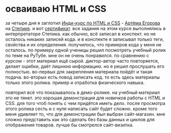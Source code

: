 # осваиваю HTML и CSS
за четыре дня я заглотил [Инди-курс по HTML и CSS](https://stepik.org/course/120494/syllabus) - [Артёма Егорова](https://stepik.org/users/4877629/teach) на [Степике](https://stepik.org). и вот [сертификат](
https://stepik.org/cert/2747943).
все задания на этом курсе выполнялись в интерпретаторе Степика. как обычно, всё записал в конспект. но не осталось 
никаких записей кода. и в конспекте я записывал только теги, свойства и их определения. получилось, что примеров кода 
у меня не осталось. по примеру одной ученицы решил посмотреть учебный ролик по теме на РуТубе. мне он не очень 
понравился. по сравнению с курсом - этот материал ещё сырой. диктор-автор часто повторяется, делает ошибки, даёт лишнюю 
информацию. но я решил прослушать его полностью. во-первых для закрепления материала пойдёт и такая подача. во-вторых 
есть повод записать код. то есть здесь материалы только этого ролика. пример и отработка физического навыка. 

повторил всё что показывалось в демо-ролике. на учебный материал это не тянет. это хорошая демонстрация для новичков 
работы с HTML и CSS. для того чтоб понять с чем придётся иметь дело. после просмотра этого ролика сесть и с нуля 
написать сайт будет сложно. кроме того меня удивляет то, что для демонстрации был выбран сайт-магазин. мне сложно 
представить как это сделать без базы данных и циклов для отображения товаров. лучше бы смотрелся сайт-визитка. 
